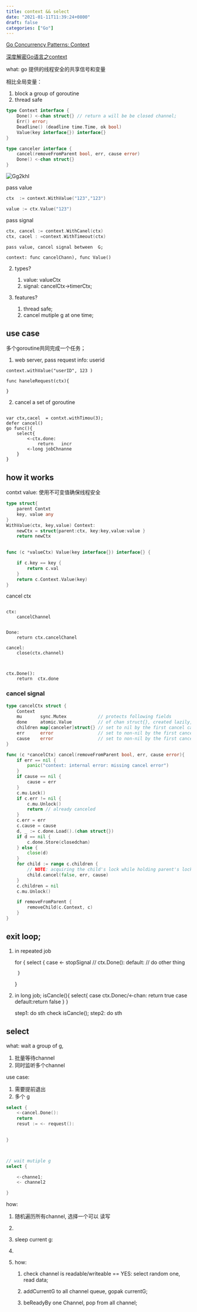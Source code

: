 ```yaml
---
title: context && select
date: "2021-01-11T11:39:24+0800"
draft: false
categories: ["Go"]
---
```

[Go Concurrency Patterns: Context](https://blog.golang.org/context)

[深度解密Go语言之context](https://zhuanlan.zhihu.com/p/68792989)



what: go 提供的线程安全的共享信号和变量 


相比全局变量：
1.  block a group of goroutine 
2.  thread safe





```go
type Context interface {
    Done() <-chan struct{} // return a will be be closed channel;
    Err() error;
    Deadline() (deadline time.Time, ok bool)
    Value(key interface{}) interface{}
}

type canceler interface {
	cancel(removeFromParent bool, err, cause error)
	Done() <-chan struct{}
}
```
![Gg2khI](https://cdn.jsdelivr.net/gh/atony2099/imgs@master/20211113/Gg2khI.jpg)


pass value

```go
ctx  := context.WithValue("123","123")

value := ctx.Value("123")

```


pass signal

```go
ctx, cancel := context.WithCanel(ctx)
ctx, cacel : =context.WithTimeout(ctx)
```



    pass value, cancel signal between  G;

    context: func cancelChann), func Value()

2. types?
    1.   value: valueCtx
    2.   signal:  cancelCtx->timerCtx;

3. features?
   1. thread safe; 
   2. cancel mutiple g at one time;


## use case

多个goroutine共同完成一个任务；


1. web server, pass request info: userid
```
context.withValue("userID", 123 )

func haneleRequest(ctx){

}

```

2. cancel   a set of goroutine

```

var ctx,cacel  = contxt.withTimou(3);
defer cancel()
go func(){
	select{
		<-ctx.done:	
			return   incr
		<-long jobChnanne
	}
}

```






## how it works

contxt value: 
使用不可变值确保线程安全 
```go
type struct{
	parent Contxt
	key, value any
} 
WithValue(ctx, key,value) Context:
	newCtx = struct{parent:ctx, key:key,value:value }
	return newCtx 
	 

func (c *valueCtx) Value(key interface{}) interface{} {

	if c.key == key {
		return c.val
	}
	return c.Context.Value(key)
}
```


cancel  ctx
```

ctx:
	cancelChannel


Done:
	return ctx.cancelChanel

cancel:
	close(ctx.channel)
	 
	

ctx.Done():
	return  ctx.done  
```

### cancel  signal 



```go
type cancelCtx struct {
	Context
	mu       sync.Mutex            // protects following fields
	done     atomic.Value          // of chan struct{}, created lazily, closed by first cancel call
	children map[canceler]struct{} // set to nil by the first cancel call
	err      error                 // set to non-nil by the first cancel call
	cause    error                 // set to non-nil by the first cancel call
}

func (c *cancelCtx) cancel(removeFromParent bool, err, cause error){
	if err == nil {
		panic("context: internal error: missing cancel error")
	}
	if cause == nil {
		cause = err
	}
	c.mu.Lock()
	if c.err != nil {
		c.mu.Unlock()
		return // already canceled
	}
	c.err = err
	c.cause = cause
	d, _ := c.done.Load().(chan struct{})
	if d == nil {
		c.done.Store(closedchan)
	} else {
		close(d)
	}
	for child := range c.children {
		// NOTE: acquiring the child's lock while holding parent's lock.
		child.cancel(false, err, cause)
	}
	c.children = nil
	c.mu.Unlock()

	if removeFromParent {
		removeChild(c.Context, c)
	}
}

```






## exit  loop;


1. in repeated job

    for {
        select {
          case  <- stopSignal // ctx.Done():
         default:
         // do other thing

        }
    }


2. in long  job;
    isCancle(){
        select{
       case ctx.Donec/<-chan: return true
       case default:return false
        }
    }
   

    step1: do sth
    check isCancle();
    step2: do sth



## select 

what: wait a group of g, 
1. 批量等待channel
2. 同时监听多个channel 



use case:
1. 需要提前退出 
2. 多个 g

```go
select {
	<-cancel.Done():
	return
	resut := <- request():
	

}



// wait mutiple g 
select {

	<-channe1:
	<- channel2

}

```


how:

1. 随机遍历所有channel, 选择一个可以 读写
2. 

1.  sleep current g:
2.  



2. how:
    
    1.  check channel is readable/writeable == YES: 
        select random one, read data;
    2. addCurrentG to all channel queue, gopak currentG;

    3. beReadyBy one Channel, pop from all channel;

